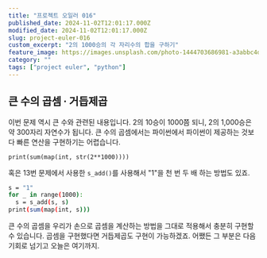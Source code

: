 ```yaml
---
title: "프로젝트 오일러 016"
published_date: 2024-11-02T12:01:17.000Z
modified_date: 2024-11-02T12:01:17.000Z
slug: project-euler-016
custom_excerpt: "2의 1000승의 각 자리수의 합을 구하기"
feature_image: https://images.unsplash.com/photo-1444703686981-a3abbc4d4fe3?crop=entropy&cs=tinysrgb&fit=max&fm=jpg&ixid=M3wxMTc3M3wwfDF8c2VhcmNofDQ4fHxnYWxheHl8ZW58MHx8fHwxNzMwNTIzOTE5fDA&ixlib=rb-4.0.3&q=80&w=2000
category: ""
tags: ["project euler", "python"]
---
```



## 큰 수의 곱셈 ∙ 거듭제곱

이번 문제 역시 큰 수와 관련된 내용입니다. 2의 10승이 1000쯤 되니, 2의 1,000승은 약 300자리 자연수가 됩니다. 큰 수의
곱셈에서는 파이썬에서 파이썬이 제공하는 것보다 빠른 연산을 구현하기는 어렵습니다.

```
print(sum(map(int, str(2**1000))))

```
혹은 13번 문제에서 사용한 `s_add()`를 사용해서 "1"을 천 번 두 배 하는 방법도 있죠.

```bash
s = "1"
for _ in range(1000):
  s = s_add(s, s)
print(sum(map(int, s)))
```
큰 수의 곱셈을 우리가 손으로 곱셈을 계산하는 방법을 그대로 적용해서 충분히 구현할 수 있습니다. 곱셈을 구현했다면 거듭제곱도 구현이
가능하겠죠. 어쨌든 그 부분은 다음 기회로 넘기고 오늘은 여기까지.

